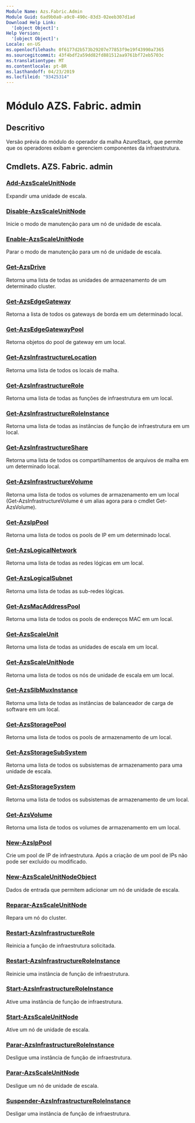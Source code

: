 ```yaml
---
Module Name: Azs.Fabric.Admin
Module Guid: 6ad9b0a0-a9c0-490c-83d3-02eeb307d1ad
Download Help Link:
  '[object Object]': 
Help Version:
  '[object Object]': 
Locale: en-US
ms.openlocfilehash: 0f6177d2b573b29207e77853f9e19f43990a7365
ms.sourcegitcommit: 43f4bdf2a59dd82fd881512aa9761bf72eb5703c
ms.translationtype: MT
ms.contentlocale: pt-BR
ms.lasthandoff: 04/23/2019
ms.locfileid: "93425314"
---
```

# Módulo AZS. Fabric. admin
## Descritivo
Versão prévia do módulo do operador da malha AzureStack, que permite que os operadores exibam e gerenciem componentes da infraestrutura.

## Cmdlets. AZS. Fabric. admin
### [Add-AzsScaleUnitNode](Add-AzsScaleUnitNode.md)
Expandir uma unidade de escala.

### [Disable-AzsScaleUnitNode](Disable-AzsScaleUnitNode.md)
Inicie o modo de manutenção para um nó de unidade de escala.

### [Enable-AzsScaleUnitNode](Enable-AzsScaleUnitNode.md)
Parar o modo de manutenção para um nó de unidade de escala.

### [Get-AzsDrive](Get-AzsDrive.md)
Retorna uma lista de todas as unidades de armazenamento de um determinado cluster.

### [Get-AzsEdgeGateway](Get-AzsEdgeGateway.md)
Retorna a lista de todos os gateways de borda em um determinado local.

### [Get-AzsEdgeGatewayPool](Get-AzsEdgeGatewayPool.md)
Retorna objetos do pool de gateway em um local.

### [Get-AzsInfrastructureLocation](Get-AzsInfrastructureLocation.md)
Retorna uma lista de todos os locais de malha.

### [Get-AzsInfrastructureRole](Get-AzsInfrastructureRole.md)
Retorna uma lista de todas as funções de infraestrutura em um local.

### [Get-AzsInfrastructureRoleInstance](Get-AzsInfrastructureRoleInstance.md)
Retorna uma lista de todas as instâncias de função de infraestrutura em um local.

### [Get-AzsInfrastructureShare](Get-AzsInfrastructureShare.md)
Retorna uma lista de todos os compartilhamentos de arquivos de malha em um determinado local.

### [Get-AzsInfrastructureVolume](Get-AzsVolume.md)
Retorna uma lista de todos os volumes de armazenamento em um local (Get-AzsInfrastructureVolume é um alias agora para o cmdlet Get-AzsVolume).

### [Get-AzsIpPool](Get-AzsIpPool.md)
Retorna uma lista de todos os pools de IP em um determinado local.

### [Get-AzsLogicalNetwork](Get-AzsLogicalNetwork.md)
Retorna uma lista de todas as redes lógicas em um local.

### [Get-AzsLogicalSubnet](Get-AzsLogicalSubnet.md)
Retorna uma lista de todas as sub-redes lógicas.

### [Get-AzsMacAddressPool](Get-AzsMacAddressPool.md)
Retorna uma lista de todos os pools de endereços MAC em um local.

### [Get-AzsScaleUnit](Get-AzsScaleUnit.md)
Retorna uma lista de todas as unidades de escala em um local.

### [Get-AzsScaleUnitNode](Get-AzsScaleUnitNode.md)
Retorna uma lista de todos os nós de unidade de escala em um local.

### [Get-AzsSlbMuxInstance](Get-AzsSlbMuxInstance.md)
Retorna uma lista de todas as instâncias de balanceador de carga de software em um local.

### [Get-AzsStoragePool](Get-AzsStoragePool.md)
Retorna uma lista de todos os pools de armazenamento de um local.

### [Get-AzsStorageSubSystem](Get-AzsStorageSubSystem.md)
Retorna uma lista de todos os subsistemas de armazenamento para uma unidade de escala.

### [Get-AzsStorageSystem](Get-AzsStorageSystem.md)
Retorna uma lista de todos os subsistemas de armazenamento de um local.

### [Get-AzsVolume](Get-AzsVolume.md)
Retorna uma lista de todos os volumes de armazenamento em um local.

### [New-AzsIpPool](New-AzsIpPool.md)
Crie um pool de IP de infraestrutura.
Após a criação de um pool de IPs não pode ser excluído ou modificado.

### [New-AzsScaleUnitNodeObject](New-AzsScaleUnitNodeObject.md)
Dados de entrada que permitem adicionar um nó de unidade de escala.

### [Reparar-AzsScaleUnitNode](Repair-AzsScaleUnitNode.md)
Repara um nó do cluster.

### [Restart-AzsInfrastructureRole](Restart-AzsInfrastructureRole.md)
Reinicia a função de infraestrutura solicitada.

### [Restart-AzsInfrastructureRoleInstance](Restart-AzsInfrastructureRoleInstance.md)
Reinicie uma instância de função de infraestrutura.

### [Start-AzsInfrastructureRoleInstance](Start-AzsInfrastructureRoleInstance.md)
Ative uma instância de função de infraestrutura.

### [Start-AzsScaleUnitNode](Start-AzsScaleUnitNode.md)
Ative um nó de unidade de escala.

### [Parar-AzsInfrastructureRoleInstance](Stop-AzsInfrastructureRoleInstance.md)
Desligue uma instância de função de infraestrutura.

### [Parar-AzsScaleUnitNode](Stop-AzsScaleUnitNode.md)
Desligue um nó de unidade de escala.

### [Suspender-AzsInfrastructureRoleInstance](Suspend-AzsInfrastructureRoleInstance.md)
Desligar uma instância de função de infraestrutura.

